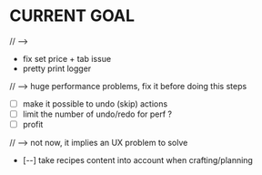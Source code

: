 CURRENT GOAL
============


// -->
- fix set price + tab issue
- pretty print logger

// --> huge performance problems, fix it before doing this steps
- [  ] make it possible to undo (skip) actions
- [  ] limit the number of undo/redo for perf ?
- [  ] profit

//  --> not now, it implies an UX problem to solve
- [--] take recipes content into account when crafting/planning
